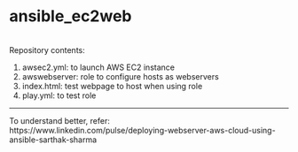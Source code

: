 # ansible_ec2web
<BR>
Repository contents:<BR>
<OL>
<LI>awsec2.yml: to launch AWS EC2 instance</LI>
<LI>awswebserver: role to configure hosts as webservers</LI>
<LI>index.html: test webpage to host when using role</LI>
<LI>play.yml: to test role</LI>
</OL>
<HR>
To understand better, refer:<BR>
https://www.linkedin.com/pulse/deploying-webserver-aws-cloud-using-ansible-sarthak-sharma